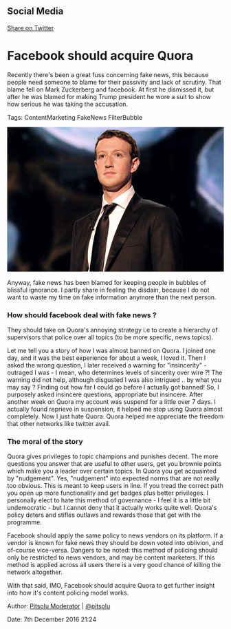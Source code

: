 ## Social Media

[Share on Twitter](http://twitter.com/share?text=Quora%20via%20@pitsolu&url=https://pitsolu.github.io/static/redirects/articles/blog3.md.html)

Facebook should acquire Quora
===

Recently there's been a great fuss concerning fake news, this because people need someone to blame for their passivity and lack of scrutiny. That blame fell on Mark Zuckerberg and facebook. At first he dismissed it, but after he was blamed for making Trump president he wore a suit to show how serious he was taking the accusation.

Tags: ContentMarketing FakeNews FilterBubble

![Mark Zuckerberg](../../images/mark-suit.jpg)

Anyway, fake news has been blamed for keeping people in bubbles of blissful ignorance. I partly share in feeling the disdain, because I do not want to waste my time on fake information anymore than the next person.

### How should facebook deal with fake news ?
They should take on Quora's annoying strategy i.e to create a hierarchy of supervisors that police over all topics (to be more specific, news topics).

Let me tell you a story of how I was almost banned on Quora. I joined one day, and it was the best experience for about a week, I loved it. Then I asked the wrong question, I later received a warning for "insincerity" - outraged I was - I mean, who determines levels of sincerity over wire ?! The warning did not help, although disgusted I was also intrigued .. by what you may say ? Finding out how far I could go before I actually got banned! So, I purposely asked insincere questions, appropriate but insincere. After another week on Quora my account was suspend for a little over 7 days. I actually found reprieve in suspension, it helped me stop using Quora almost completely. Now I just hate Quora. Quora helped me appreciate the freedom that other networks like twitter avail.

### The moral of the story
Quora gives privileges to topic champions and punishes decent. The more questions you answer that are useful to other users, get you brownie points which make you a leader over certain topics. In Quora you get acquainted by "nudgement". Yes, "nudgement" into expected norms that are not really too obvious. This is meant to keep users in line. If you tread the correct path you open up more functionality and get badges plus better privileges. I personally elect to hate this method of governance - I feel it is a little bit undemocratic - but I cannot deny that it actually works quite well. Quora's policy deters and stifles outlaws and rewards those that get with the programme.

Facebook should apply the same policy to news vendors on its platform. If a vendor is known for fake news they should be down voted into oblivion, and of-course vice-versa. Dangers to be noted: this method of policing should only be restricted to news vendors, and may be content marketers. If this method is applied across all users there is a very good chance of killing the network altogether.

With that said, IMO, Facebook should acquire Quora to get further insight into how it's content policing model works.

Author: [Pitsolu Moderator](http://pitsolu.github.io/#contact-us) | [@pitsolu](twitter.com/pitsolu)

Date: 7th December 2016 21:24